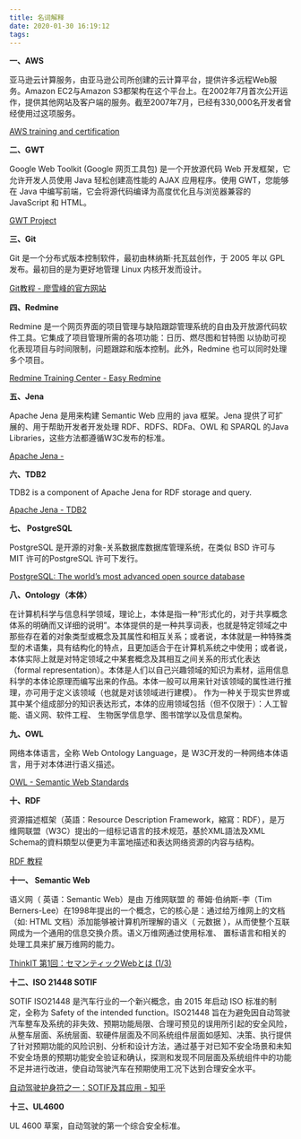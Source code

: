 ```yaml
---
title: 名词解释
date: 2020-01-30 16:19:12
tags:
---
```

**一、AWS**

亚马逊云计算服务，由亚马逊公司所创建的云计算平台，提供许多远程Web服务。Amazon EC2与Amazon S3都架构在这个平台上。在2002年7月首次公开运作，提供其他网站及客户端的服务。截至2007年7月，已经有330,000名开发者曾经使用过这项服务。

[AWS training and certification](https://www.aws.training/)

**二、GWT**

Google Web Toolkit (Google 网页工具包) 是一个开放源代码 Web 开发框架，它允许开发人员使用 Java 轻松创建高性能的 AJAX 应用程序。使用 GWT，您能够在 Java 中编写前端，它会将源代码编译为高度优化且与浏览器兼容的 JavaScript 和 HTML。

[GWT Project](http://www.gwtproject.org/)

**三、Git**

Git 是一个分布式版本控制软件，最初由林纳斯·托瓦兹创作，于 2005 年以 GPL 发布。最初目的是为更好地管理 Linux 内核开发而设计。

[Git教程 - 廖雪峰的官方网站](https://www.liaoxuefeng.com/wiki/896043488029600)

**四、Redmine**

Redmine 是一个网页界面的项目管理与缺陷跟踪管理系统的自由及开放源代码软件工具。它集成了项目管理所需的各项功能：日历、燃尽图和甘特图 以协助可视化表现项目与时间限制，问题跟踪和版本控制。此外，Redmine 也可以同时处理多个项目。

[Redmine Training Center  - Easy Redmine](https://www.easyredmine.com/training-center)

**五、Jena**

Apache Jena 是用来构建 Semantic Web 应用的 java 框架。Jena 提供了可扩
展的、用于帮助开发者开发处理 RDF、RDFS、RDFa、OWL 和 SPARQL 的Java Libraries，这些方法都遵循W3C发布的标准。

[Apache Jena -](https://jena.apache.org/)

**六、TDB2**

TDB2 is a component of  Apache Jena  for RDF storage and query. 

[Apache Jena - TDB2](https://jena.apache.org/documentation/tdb2/index.html)

**七、 PostgreSQL**

PostgreSQL 是开源的对象-关系数据库数据库管理系统，在类似 BSD 许可与 MIT 许可的PostgreSQL 许可下发行。

[PostgreSQL: The world’s most advanced open source database](https://www.postgresql.org/)

**八、Ontology（本体）**

在计算机科学与信息科学领域，理论上，本体是指一种“形式化的，对于共享概念体系的明确而又详细的说明”。本体提供的是一种共享词表，也就是特定领域之中那些存在着的对象类型或概念及其属性和相互关系；或者说，本体就是一种特殊类型的术语集，具有结构化的特点，且更加适合于在计算机系统之中使用；或者说，本体实际上就是对特定领域之中某套概念及其相互之间关系的形式化表达（formal representation）。本体是人们以自己兴趣领域的知识为素材，运用信息科学的本体论原理而编写出来的作品。本体一般可以用来针对该领域的属性进行推理，亦可用于定义该领域（也就是对该领域进行建模）。
作为一种关于现实世界或其中某个组成部分的知识表达形式，本体的应用领域包括（但不仅限于）：人工智能、语义网、软件工程、 生物医学信息学、图书馆学以及信息架构。

**九、OWL**

网络本体语言，全称 Web Ontology Language，是 W3C开发的一种网络本体语言，用于对本体进行语义描述。

[OWL - Semantic Web Standards](https://www.w3.org/OWL/)

**十、RDF**

资源描述框架（英語：Resource Description Framework，縮寫：RDF），是万维网联盟（W3C）提出的一组标记语言的技术规范，基於XML語法及XML Schema的資料類型以便更为丰富地描述和表达网络资源的内容与结构。

[RDF 教程](https://www.w3school.com.cn/rdf/index.asp)

**十一、 Semantic Web**

语义网（ 英语：Semantic Web）是由 万维网联盟 的 蒂姆·伯纳斯-李（Tim Berners-Lee）在1998年提出的一个概念，它的核心是：通过给万维网上的文档（如:  HTML 文档）添加能够被计算机所理解的语义（ 元数据 ），从而使整个互联网成为一个通用的信息交换介质。语义万维网通过使用标准、 置标语言和相关的处理工具来扩展万维网的能力。

[ThinkIT 第1回：セマンティックWebとは (1/3)](https://thinkit.co.jp/free/article/0607/12/1/)

**十二、ISO 21448 SOTIF**

SOTIF ISO21448 是汽车行业的一个新兴概念，由 2015 年启动 ISO 标准的制定，全称为 Safety of the intended function。ISO21448 旨在为避免因自动驾驶汽车整车及系统的非失效、预期功能局限、合理可预见的误用所引起的安全风险，从整车层面、系统层面、软硬件层面及不同系统组件层面如感知、决策、执行提供了针对预期功能的风险识别、分析和设计方法，通过基于对已知不安全场景和未知不安全场景的预期功能安全验证和确认，探测和发现不同层面及系统组件中的功能不足并进行改进，使自动驾驶汽车在预期使用工况下达到合理安全水平。

[自动驾驶护身符之一：SOTIF及其应用 - 知乎](https://zhuanlan.zhihu.com/p/50548598)

**十三、UL4600**

UL 4600 草案，自动驾驶的第一个综合安全标准。